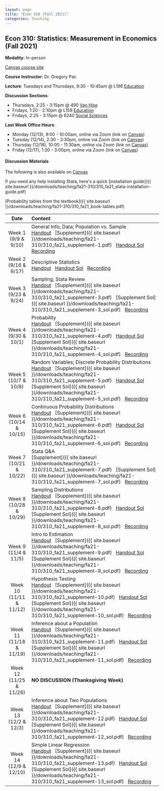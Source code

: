 ```yaml
---
layout: page
title: "Econ 310 (Fall 2021)"
categories: Teaching
---
```


## Econ 310: Statistics: Measurement in Economics (Fall 2021)

**Modality**: In-person

[Canvas course site](https://canvas.wisc.edu/courses/257051)

**Course Instructor**: Dr. Gregory Pac

**Lecture**: Tuesdays and Thursdays, 9:30 - 10:45am @ L196 [Education](https://map.wisc.edu/s/x8ot2t7k)

**Discussion Sections**: 

* Thursdays, 2:25 - 3:15pm @ 490 [Van Hise](https://map.wisc.edu/s/dcumacyz)
* Fridays, 1:20 - 2:10pm @ L159 [Education](https://map.wisc.edu/s/x8ot2t7k)
* Fridays, 2:25 - 3:15pm @ 6240 [Social Sciences](https://map.wisc.edu/s/6hlqixeh)

**Last Week Office Hours**: 

* Monday (12/13), 9:00 - 10:00am, online via Zoom (link on [Canvas](https://canvas.wisc.edu/courses/257051/pages/ta-resources-for-traviss-students?module_item_id=4280756))
* Tuesday (12/14), 2:30 - 3:30pm, online via Zoom (link on [Canvas](https://canvas.wisc.edu/courses/257051/pages/ta-resources-for-traviss-students?module_item_id=4280756))
* Thursday (12/16), 10:00 - 11:30am, online via Zoom (link on [Canvas](https://canvas.wisc.edu/courses/257051/pages/ta-resources-for-traviss-students?module_item_id=4280756))
* Friday (12/17), 1:30 - 3:00pm, online via Zoom (link on [Canvas](https://canvas.wisc.edu/courses/257051/pages/ta-resources-for-traviss-students?module_item_id=4280756))

#### Discussion Materials

The following is also available on [Canvas](https://canvas.wisc.edu/courses/257051/pages/ta-resources-for-traviss-students?module_item_id=4280756)

If you need any help installing Stata, here's a quick [installation guide]({{ site.baseurl }}/downloads/teaching/fa21-310/310_fa21_stata-installation-guide.pdf)

[Probability tables from the textbook]({{ site.baseurl }}/downloads/teaching/fa21-310/310_fa21_book-tables.pdf)

|     Date    |                     Content                     |
|:-----------:|	:---------------------------------------------- |
| Week 1 <br> (9/9 & 9/10) | General Info; Data; Population vs. Sample <br> [Handout](https://canvas.wisc.edu/courses/257051/files/20592108?wrap=1) &nbsp; [Supplement]({{ site.baseurl }}/downloads/teaching/fa21-310/310_fa21_supplement-1.pdf) &nbsp; [Handout Sol](https://canvas.wisc.edu/courses/257051/files/20592164?module_item_id=3958744) &nbsp; [Recording](https://uwmadison.zoom.us/rec/share/g3gIFHWJ73QnuAKxssV7K4rEN1urPahLP0OESZBYmqhW9tvgtk3WSoZyj1UEpBlK.4xh0o-qnO6FIy2pp) |
| Week 2 <br> (9/16 & 9/17) | Descriptive Statistics <br> [Handout](https://canvas.wisc.edu/courses/257051/files/20592152?wrap=1) &nbsp; [Handout Sol](https://canvas.wisc.edu/courses/257051/files/20592099?wrap=1) &nbsp; [Recording](https://uwmadison.zoom.us/rec/share/q7FnPFTeBkNIBERjkJN5ABMRK3Mk0JaX2CqeyhSJZsn6TzrPldifAEB2r9Hpfs6O.6xKOzBVTJT8NXW5o) | 
| Week 3 <br> (9/23 & 9/24) | Sampling; Stata Review <br> [Handout](https://canvas.wisc.edu/courses/257051/files/20592136?module_item_id=3958676) &nbsp; [Supplement]({{ site.baseurl }}/downloads/teaching/fa21-310/310_fa21_supplement-3.pdf) &nbsp; [Supplement Sol]({{ site.baseurl }}/downloads/teaching/fa21-310/310_fa21_supplement-3_sol.pdf) &nbsp; [Recording](https://uwmadison.zoom.us/rec/share/D5vYFrenM7Yu2uSOByuCEEANhDj7GvW9ciurw0bNJSBQhm6qfB-ZTfBkwr0aYECo.gwiPmFdHSw61T_O1) | 
| Week 4 <br> (9/30 & 10/1) | Probability <br> [Handout](https://canvas.wisc.edu/courses/257051/files/20592150?wrap=1) &nbsp; [Supplement]({{ site.baseurl }}/downloads/teaching/fa21-310/310_fa21_supplement-4.pdf) &nbsp; [Handout Sol](https://canvas.wisc.edu/courses/257051/files/20592168?module_item_id=3958746) &nbsp; [Supplement Sol]({{ site.baseurl }}/downloads/teaching/fa21-310/310_fa21_supplement-4_sol.pdf) &nbsp; [Recording](https://uwmadison.zoom.us/rec/share/j7fBDVrB8lbyM8CeRbPSyN_mxZnX9GWSfmSlBs5coZtbSbxoE1ZTXrRcCvjslljM.wHonnL60Dgz7adwn) | 
| Week 5 <br> (10/7 & 10/8) | Random Variables; Discrete Probability Distributions <br> [Handout](https://canvas.wisc.edu/courses/257051/files/20592110?wrap=1) &nbsp; [Supplement]({{ site.baseurl }}/downloads/teaching/fa21-310/310_fa21_supplement-5.pdf) &nbsp; [Handout Sol](https://canvas.wisc.edu/courses/257051/files/20592175?module_item_id=3958747) &nbsp; [Supplement Sol]({{ site.baseurl }}/downloads/teaching/fa21-310/310_fa21_supplement-5_sol.pdf) &nbsp; [Recording](https://uwmadison.zoom.us/rec/share/tNtlc8CtTfPDrLiGVZDu0pwMCbYzsMuibYlZCMWnrqmwH1rckxP-rrwjTQfvNg3V.qZELbgJa0_FwOxHE) |
| Week 6 <br> (10/14 & 10/15) | Continuous Probability Distributions <br> [Handout](https://canvas.wisc.edu/courses/257051/files/20592148?wrap=1) &nbsp; [Supplement]({{ site.baseurl }}/downloads/teaching/fa21-310/310_fa21_supplement-6.pdf) &nbsp; [Handout Sol](https://canvas.wisc.edu/courses/257051/files/20592172?wrap=1) &nbsp; [Supplement Sol]({{ site.baseurl }}/downloads/teaching/fa21-310/310_fa21_supplement-6_sol.pdf) &nbsp; [Recording](https://uwmadison.zoom.us/rec/share/hGQEHf0Oa9E4jnKKacd_mm1-1MiWLxnwUcu2IWiOYmBKOWHy9Csz_Mvu7B0TY8qo.vj18652YXaHH6uAU) |
| Week 7 <br> (10/21 & 10/22) | Stata Q&A <br> [Supplement]({{ site.baseurl }}/downloads/teaching/fa21-310/310_fa21_supplement-7.pdf) &nbsp; [Supplement Sol]({{ site.baseurl }}/downloads/teaching/fa21-310/310_fa21_supplement-7_sol.pdf) &nbsp; [Recording](https://uwmadison.zoom.us/rec/share/jXUplEEvvBwIWue8LsencLS9vMoF5mRrJIFAR3R20edoaFyUeZhg0249R6-DRRwG.16IcOclie8m6Omxr) |
| Week 8 <br> (10/28 & 10/29) | Sampling Distributions <br> [Handout](https://canvas.wisc.edu/courses/257051/files/20592151?wrap=1) &nbsp; [Supplement]({{ site.baseurl }}/downloads/teaching/fa21-310/310_fa21_supplement-8.pdf) &nbsp; [Handout Sol](https://canvas.wisc.edu/courses/257051/files/20592179?wrap=1) &nbsp; [Supplement Sol]({{ site.baseurl }}/downloads/teaching/fa21-310/310_fa21_supplement-8_sol.pdf) &nbsp; [Recording](https://uwmadison.zoom.us/rec/share/Lk_-YdLcJN0o8WpGF9suLKfusB2FMx8qKYZfjuQtiTDzp1fKweET0Lnr_nMzjZ4P.C6y3Nx3AXaIXO3Cx) | 
| Week 9 <br> (11/4 & 11/5) | Intro to Estimation <br> [Handout](https://canvas.wisc.edu/courses/257051/files/20592131?wrap=1) &nbsp; [Supplement]({{ site.baseurl }}/downloads/teaching/fa21-310/310_fa21_supplement-9.pdf) &nbsp; [Handout Sol](https://canvas.wisc.edu/courses/257051/files/20592182?wrap=1) &nbsp; [Supplement Sol]({{ site.baseurl }}/downloads/teaching/fa21-310/310_fa21_supplement-9_sol.pdf) &nbsp; [Recording](https://uwmadison.zoom.us/rec/share/ulGi2H7NQq_cFFSVPZCf_YCpY01Hftnv_9k6k_SS7UJknM_Y9a45dJYFQpb2MsYM.rwhj2QiuBVpeCOEx) |
| Week 10 <br> (11/11 & 11/12) | Hypothesis Testing <br> [Handout](https://canvas.wisc.edu/courses/257051/files/20592149?wrap=1) &nbsp; [Supplement]({{ site.baseurl }}/downloads/teaching/fa21-310/310_fa21_supplement-10.pdf) &nbsp; [Handout Sol](https://canvas.wisc.edu/courses/257051/files/20592185?wrap=1) &nbsp; [Supplement Sol]({{ site.baseurl }}/downloads/teaching/fa21-310/310_fa21_supplement-10_sol.pdf) &nbsp; [Recording](https://uwmadison.zoom.us/rec/share/zlgvfBdkk3-HQaV15TijN-oia2QfbPsAqzk8NoDbXnSIzBCW86uIkcbogCbWd2PR.e29_rqufMydhO1N7) | 
| Week 11 <br> (11/18 & 11/19) | Inference about a Population <br> [Handout](https://canvas.wisc.edu/courses/257051/files/20592138?wrap=1) &nbsp; [Supplement]({{ site.baseurl }}/downloads/teaching/fa21-310/310_fa21_supplement-11.pdf) &nbsp; [Handout Sol](https://canvas.wisc.edu/courses/257051/files/20592153?wrap=1) &nbsp; [Supplement Sol]({{ site.baseurl }}/downloads/teaching/fa21-310/310_fa21_supplement-11_sol.pdf) &nbsp; [Recording](https://uwmadison.zoom.us/rec/share/svRdMJxh3d2SXnXUSUK-II_BmAmF18ygW5EzR2-tCWLpDtSuFixG-mIQK1plQxSS.uy6ViM9n3N65F1Ta) | 
| Week 12 <br> (11/25 & 11/26) | **NO DISCUSSION (Thanksgiving Week)** |
| Week 13 <br> (12/2 & 12/3) | Inference about Two Populations <br> [Handout](https://canvas.wisc.edu/courses/257051/files/20592105?wrap=1) &nbsp; [Supplement]({{ site.baseurl }}/downloads/teaching/fa21-310/310_fa21_supplement-12.pdf) &nbsp; [Handout Sol](https://canvas.wisc.edu/courses/257051/files/20592143?module_item_id=3958753) &nbsp; [Supplement Sol]({{ site.baseurl }}/downloads/teaching/fa21-310/310_fa21_supplement-12_sol.pdf) &nbsp; [Recording](https://uwmadison.zoom.us/rec/share/eBOq0xnogjg4jiq7fnX9FdK9a4A9O3XoYu2QEeNDAD9Q4ckkNPzeYF4nuJThQIw4.8X480NBRgk_jlAYd)| 
| Week 14 <br> (12/9 & 12/10) | Simple Linear Regression <br> [Handout](https://canvas.wisc.edu/courses/257051/files/20592137?module_item_id=3958743) &nbsp; [Supplement]({{ site.baseurl }}/downloads/teaching/fa21-310/310_fa21_supplement-13.pdf) &nbsp; [Handout Sol](https://canvas.wisc.edu/courses/257051/files/20592195?module_item_id=3958754) &nbsp; [Supplement Sol]({{ site.baseurl }}/downloads/teaching/fa21-310/310_fa21_supplement-13_sol.pdf) &nbsp; [Recording](https://uwmadison.zoom.us/rec/share/6RS0x3ur0InXOWnia938RDzLhBDc4YtikeThtOp0zW4X5kXCrKP3yWEnQh7Z2TIO.r0KrRfhP85BgLFRs) |